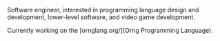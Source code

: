 Software engineer, interested in programming language design and development, lower-level software, and video game development.

Currently working on the [ornglang.org/](Orng Programming Language).

<!---
Rakhyvel/Rakhyvel is a ✨ special ✨ repository because its `README.md` (this file) appears on your GitHub profile.
You can click the Preview link to take a look at your changes.
--->
